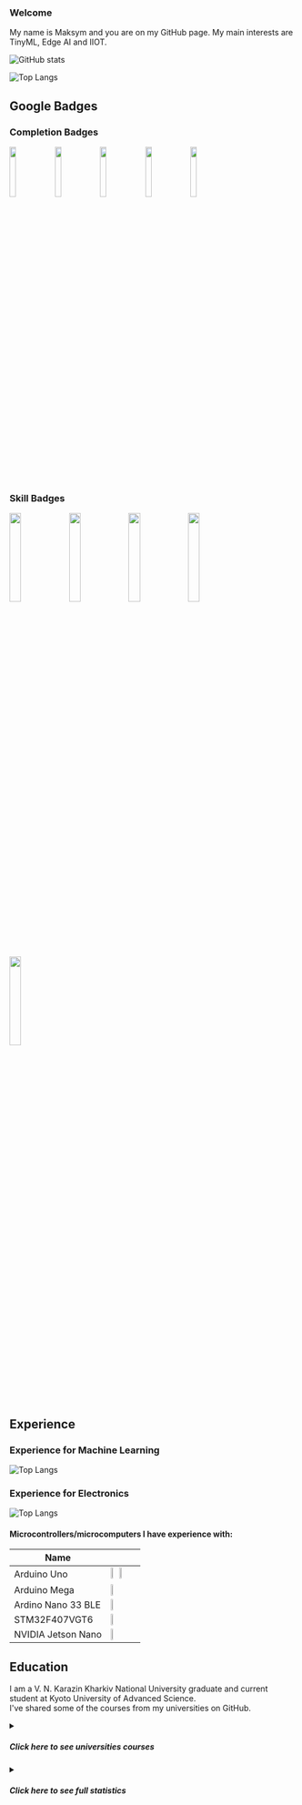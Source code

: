 ### Welcome

My name is Maksym and you are on my GitHub page. My main interests are TinyML, Edge AI and IIOT.

![GitHub stats](https://github-readme-stats.vercel.app/api?username=MaksymAndreiev&show_icons=true&bg_color=00000000&rank_icon=github&theme=shadow_red)

![Top Langs](https://github-readme-stats.vercel.app/api/top-langs/?username=MaksymAndreiev&size_weight=0.5&count_weight=0.5&theme=shadow_red)

## Google Badges
### Completion Badges
<a href="https://www.cloudskillsboost.google/public_profiles/0898f961-1bbf-4cab-90fa-97ef1ad6f000/badges/8052648"><img src="https://github.com/MaksymAndreiev/MaksymAndreiev/assets/29687267/31269915-a27d-4736-bc36-63db380acebf" width="15%" height="15%"></a>
<a href="https://www.cloudskillsboost.google/public_profiles/0898f961-1bbf-4cab-90fa-97ef1ad6f000/badges/8055533"><img src="https://github.com/MaksymAndreiev/MaksymAndreiev/assets/29687267/15065284-d237-484a-9cd6-c34d4735a245" width="15%" height="15%"></a>
<a href="https://www.cloudskillsboost.google/public_profiles/0898f961-1bbf-4cab-90fa-97ef1ad6f000/badges/8055721"><img src="https://github.com/MaksymAndreiev/MaksymAndreiev/assets/29687267/d9fe9979-7c7e-4a05-882f-314f8435efe3" width="15%" height="15%"></a>
<a href="https://www.cloudskillsboost.google/public_profiles/0898f961-1bbf-4cab-90fa-97ef1ad6f000/badges/8070256"><img src="https://github.com/MaksymAndreiev/MaksymAndreiev/assets/29687267/d67c58b7-30f5-4351-a981-d6c003abbf0d" width="15%" height="15%"></a>
<a href="https://www.cloudskillsboost.google/public_profiles/0898f961-1bbf-4cab-90fa-97ef1ad6f000/badges/8091049"><img src="https://cdn.qwiklabs.com/K6z3aTt0vOzi6OQji88x2OglahRN%2FXJjTPqfJh70jDI%3D" width="15%" height="15%"></a>
### Skill Badges
<a href="https://www.cloudskillsboost.google/public_profiles/0898f961-1bbf-4cab-90fa-97ef1ad6f000/badges/8055813"><img src="https://github.com/MaksymAndreiev/MaksymAndreiev/assets/29687267/c044a16e-1126-47d6-bd9a-095a23fcbe06" width="20%" height="20%"></a>
<a href="https://www.cloudskillsboost.google/public_profiles/0898f961-1bbf-4cab-90fa-97ef1ad6f000/badges/8086363"><img src="https://cdn.qwiklabs.com/BQ94osbb8lz2PrmkD7cDcb9PYjgVeur%2BCLXN%2FoEdfTA%3D" width="20%" height="20%"></a>
<a href="https://www.cloudskillsboost.google/public_profiles/0898f961-1bbf-4cab-90fa-97ef1ad6f000/badges/8090695"><img src="https://cdn.qwiklabs.com/3YRizadTwpn4OS%2FO0wFW953Fsnkw4xyqvFlQwTxoVpA%3D" width="20%" height="20%"></a>
<a href="https://www.cloudskillsboost.google/public_profiles/0898f961-1bbf-4cab-90fa-97ef1ad6f000/badges/8091558"><img src="https://cdn.qwiklabs.com/rsSNFQaEBPv%2FEL80wIjPNxuaA%2F3skvC9FgI0yg22NMI%3D" width="20%" height="20%"></a>
<a href="https://www.cloudskillsboost.google/public_profiles/0898f961-1bbf-4cab-90fa-97ef1ad6f000/badges/8103152"><img src="https://cdn.qwiklabs.com/ODJqvs2dABloW1R5iDRBcjOCc9vDpV7%2Fny6lyTyqxxE%3D" width="20%" height="20%"></a>
## Experience

### Experience for Machine Learning

![Top Langs](https://github-readme-stats.vercel.app/api/top-langs/?username=MaksymAndreiev&langs_count=6&size_weight=0.5&count_weight=0.5&theme=shadow_red&hide=java,c,assembly,html,css,cmake,makefile,javascript,shell,batchfile,c%2B%2B,g%2Dcode)

### Experience for Electronics

![Top Langs](https://github-readme-stats.vercel.app/api/top-langs/?username=MaksymAndreiev&langs_count=16&size_weight=0.5&count_weight=0.5&theme=shadow_red&hide=java,python,html,css,javascript,prolog,matlab)

#### Microcontrollers/microcomputers I have experience with:

| Name | |
|------|---|
| Arduino Uno |<img src="https://github.com/MaksymAndreiev/RoboticSystems/assets/29687267/e295aac6-a7e6-48ee-9299-e4c48b7144bc" width="25%" height="25%"> <img src="https://github.com/MaksymAndreiev/StepperMotor/assets/29687267/c178a58c-541b-4537-9cf5-3b9273bc8dd7" width="30%" height="30%">|
| Arduino Mega |<img src="https://github.com/MaksymAndreiev/RoboticSystems/assets/29687267/5f6db5d9-3d4e-4527-b5a2-c8addf2feba6" width="25%" height="25%">|
| Ardino Nano 33 BLE |<img src="https://store-usa.arduino.cc/cdn/shop/products/ABX00030_01.iso_804x603.jpg?v=1626445244" width="25%" height="25%">|
| STM32F407VGT6 |<img src="https://github.com/MaksymAndreiev/MC-SysProgCourse/assets/29687267/837001e2-1adc-4963-bf8c-91660bd65cbc" width="25%" height="25%"> |
| NVIDIA Jetson Nano |<img src="https://m.media-amazon.com/images/I/71wJwhzMOsL._AC_SX679_.jpg" width="25%" height="25%">|

## Education
I am a V. N. Karazin Kharkiv National University graduate and current student at Kyoto University of Advanced Science.\
I've shared some of the courses from my universities on GitHub.
<details>
  <summary><h5>Click here to see universities courses</h5></summary>
  
**Caution**: Courses' names may not reflect the content of the course.

  <details>
    <summary><h3>Karazin University</h3></summary>

#### 1 year

1. [Algorithmization and programming](https://github.com/MaksymAndreiev/AlgorithmProgrCourse)
2. [Object-oriented programming](https://github.com/MaksymAndreiev/OOPCourse) (yet private)
   
#### 2 year

1. [Application Programming Packages](https://github.com/MaksymAndreiev/AppProgrPackagesCourse) (yet private)
2. [Cross-Platform Programming](https://github.com/MaksymAndreiev/CrossPlatformProgCourse)
3. [Processing the results of the experiment and modeling physical processes in the algorithmic language Python](https://github.com/MaksymAndreiev/PythonPhysicsExperimentsCourse)
4. [Object-oriented programming](https://github.com/MaksymAndreiev/OOPCourse) (yet private)

#### 3 year

1. [Using the Python programming language in in scientific research](https://github.com/MaksymAndreiev/PythonScientificResearchCourse)
2. [System Software](https://github.com/MaksymAndreiev/MC-SysProgCourse)
3. [Microprocessors and Their Applications](https://github.com/MaksymAndreiev/MicroprocessorsCourse)
4. Organization of databases and knowledge  (not uploaded yet)
5. Methods and Technologies of Computer Engineering (not uploaded yet)
6. [Numerical Methods](https://github.com/MaksymAndreiev/NumericalMethodsCourse)
7. [Robotic Systems](https://github.com/MaksymAndreiev/RoboticSystems)
8. [Computer Architecture](https://github.com/MaksymAndreiev/CompArchCourse)
9. [Computer Mathematics](https://github.com/MaksymAndreiev/CompMathCourse) (yet private)

#### 4 year

1. [Diagnostics of Computer Systems](https://github.com/MaksymAndreiev/DataAnalysisCourse)
2. [Computer Decision Support Systems](https://github.com/MaksymAndreiev/DecisionSupportSystemsCourse)
3. [Artificial Intelligence Systems](https://github.com/MaksymAndreiev/LogicProgrammingCourse)
4. [Technology of Distributed Systems and Parallel Computing](https://github.com/MaksymAndreiev/DistribSysParallelCompCourse)
5. [Computer Architecture](https://github.com/MaksymAndreiev/CompArchCourse)
  </details>
  <details>
    <summary><h3>KUAS</h3></summary>

#### 1 year

1. [Intriduction to Numerical Analysis Programming](https://github.com/MaksymAndreiev/MATLAB_KUAS)
2. [Information Processing 1](https://github.com/MaksymAndreiev/KUAS_Python)
3. [Introduction to Design (Track 2) - Microcontrollers and Interfacing](https://github.com/MaksymAndreiev/KUASDesignTrack2) (yet private)

#### 2 year

1. [Information Processing 2 - Introduction to C programming](https://github.com/MaksymAndreiev/KUAS_C)
2. [Machine Shop Practice](https://github.com/MaksymAndreiev/StepperMotor)
    
  </details>
</details>

<details>
  <summary><h5>Click here to see full statistics</h5></summary>
  
![Top Langs](https://github-readme-stats.vercel.app/api/top-langs/?username=MaksymAndreiev&langs_count=16&size_weight=0.5&count_weight=0.5&theme=shadow_red)

</details>



<!-- [![Top Langs](https://github-readme-stats.vercel.app/api/top-langs/?username=MaksymAndreiev&layout=pie)](https://github.com/MaksymAndreiev/github-readme-stats) -->

<!--
**MaksymAndreiev/MaksymAndreiev** is a ✨ _special_ ✨ repository because its `README.md` (this file) appears on your GitHub profile.

Here are some ideas to get you started:

- 🔭 I’m currently working on ...
- 🌱 I’m currently learning ...
- 👯 I’m looking to collaborate on ...
- 🤔 I’m looking for help with ...
- 💬 Ask me about ...
- 📫 How to reach me: ...
- 😄 Pronouns: ...
- ⚡ Fun fact: ...
-->
